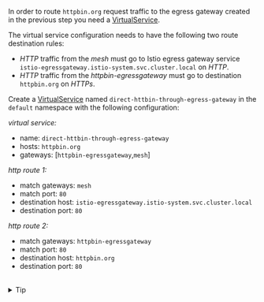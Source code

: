 In order to route `httpbin.org` request traffic to the egress gateway created in the previous step
you need a [VirtualService](https://istio.io/latest/docs/reference/config/networking/virtual-service/).

The virtual service configuration needs to have the following two route destination rules:
- *HTTP* traffic from the *mesh* must go to Istio egress gateway service `istio-egressgateway.istio-system.svc.cluster.local` on *HTTP*.
- *HTTP* traffic from the *httpbin-egressgateway* must go to destination `httpbin.org` on *HTTPs*.

Create a [VirtualService](https://istio.io/latest/docs/reference/config/networking/virtual-service/)
named `direct-httbin-through-egress-gateway` in the `default` namespace with the following configuration:

*virtual service:*
- name: `direct-httbin-through-egress-gateway`
- hosts: `httpbin.org`
- gateways: \[`httpbin-egressgateway`,`mesh`\]

*http route 1:*
- match gateways: `mesh`
- match port: `80`
- destination host: `istio-egressgateway.istio-system.svc.cluster.local`
- destination port: `80`

*http route 2:*
- match gateways: `httpbin-egressgateway`
- match port: `80`
- destination host: `httpbin.org`
- destination port: `80`


<br>
<details><summary>Tip</summary>

```plain
apiVersion: networking.istio.io/v1alpha3
kind: VirtualService
metadata:
  name: // TODO
spec:
  hosts:
  - // TODO
  gateways:
  - // TODO
  - mesh
  http:
  - match:
    - gateways:
      - mesh
      port: 80
    route:
    - destination:
        host: istio-egressgateway.istio-system.svc.cluster.local
        port:
          number: 80
  - match:
    - gateways:
      - // TODO
      port: // TODO
    route:
    - destination:
        host: // TODO
        port:
          number: // TODO
```{{copy}}
</details>

<br>
<details><summary>Solution</summary>

```plain
apiVersion: networking.istio.io/v1alpha3
kind: VirtualService
metadata:
  name: direct-httbin-through-egress-gateway
spec:
  hosts:
  - httpbin.org
  gateways:
  - httpbin-egressgateway
  - mesh
  http:
  - match:
    - gateways:
      - mesh
      port: 80
    route:
    - destination:
        host: istio-egressgateway.istio-system.svc.cluster.local
        port:
          number: 80
  - match:
    - gateways:
      - httpbin-egressgateway
      port: 80
    route:
    - destination:
        host: httpbin.org
        port:
          number: 80
```{{copy}}
</details>
